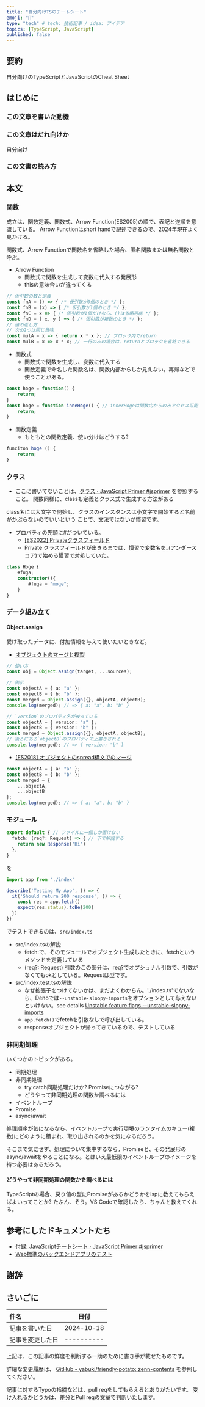 ```yaml
---
title: "自分向けTSのチートシート"
emoji: "🦔"
type: "tech" # tech: 技術記事 / idea: アイデア
topics: [TypeScript, JavaScript]
published: false
---
```

## 要約

自分向けのTypeScriptとJavaScriptのCheat Sheet

## はじめに


### この文章を書いた動機


### この文章はだれ向けか

自分向け

### この文書の読み方

## 本文

### 関数

成立は、関数定義、関数式、Arrow Function(ES2005)の順で、表記と逆順を意識している。
Arrow Functionはshort handで記述できるので、2024年現在よく見かける。

関数式、Arrow Functionで関数名を省略した場合、匿名関数または無名関数と呼ぶ。

- Arrow Function
    - 関数式で関数を生成して変数に代入する発展形
    - thisの意味合いが違ってくる

```Typescript
// 仮引数の数と定義
const fnA = () => { /* 仮引数が0個のとき */ };
const fnB = (x) => { /* 仮引数が1個のとき */ };
const fnC = x => { /* 仮引数が1個だけなら、()は省略可能 */ };
const fnD = ( x, y ) => { /* 仮引数が複数のとき */ };
// 値の返し方
// 次の2つは同じ意味
const mulA = x => { return x * x }; // ブロック内でreturn
const mulB = x => x * x; // 一行のみの場合は、returnとブロックを省略できる
```
- 関数式
    - 関数式で関数を生成し、変数に代入する
    - 関数定義で命名した関数名は、関数内部からしか見えない。再帰などで使うことがある。

```TypeScript
const hoge = function() {
    return;
}
const hoge = function inneHoge() { // innerHogeは関数内からのみアクセス可能
    return;
}
```

- 関数定義
    - もともとの関数定義、使い分けはどうする?

```TypeScript
funciton hoge () {
    return;
}
```

### クラス

- ここに書いてないことは、[クラス · JavaScript Primer #jsprimer](https://jsprimer.net/basic/class/) を参照すること。
関数同様に、classも定義とクラス式で生成する方法がある

class名には大文字で開始し、クラスのインスタンスは小文字で開始すると名前がかぶらないのでいいという
ことで、文法ではないが慣習です。

- プロバティの先頭に#がついている。
    - [\[ES2022\] Privateクラスフィールド](https://jsprimer.net/basic/class/#private-class-fields)
    - Private クラスフィールドが出きるまでは、慣習で変数名を\_(アンダースコア)で始める慣習で対処していた。

```TypeScript
class Hoge {
    #fuga;
    constructor(){
        #fuga = "moge";
    }
}
```

### データ組み立て

#### Object.assign

受け取ったデータに、付加情報を与えて使いたいときなど。

- [オブジェクトのマージと複製](https://jsprimer.net/basic/object/#copy-and-merge)
```typescript
// 使い方
const obj = Object.assign(target, ...sources);

// 例示
const objectA = { a: "a" };
const objectB = { b: "b" };
const merged = Object.assign({}, objectA, objectB);
console.log(merged); // => { a: "a", b: "b" }

// `version`のプロパティ名が被っている
const objectA = { version: "a" };
const objectB = { version: "b" };
const merged = Object.assign({}, objectA, objectB);
// 後ろにある`objectB`のプロパティで上書きされる
console.log(merged); // => { version: "b" }
```
- [[ES2018] オブジェクトのspread構文でのマージ](https://jsprimer.net/basic/object/#object-spread-syntax)
```typescript
const objectA = { a: "a" };
const objectB = { b: "b" };
const merged = {
    ...objectA,
    ...objectB
};
console.log(merged); // => { a: "a", b: "b" }
```

### モジュール

```typescript:src/index.ts
export default { // ファイルに一個しか置けない
  fetch: (req?: Request) => { // 下で解説する
    return new Response('Hi')
  },
}
```
を
```typescript:src/index.test.ts
import app from './index'

describe('Testing My App', () => {
  it('Should return 200 response', () => {
    const res = app.fetch()
    expect(res.status).toBe(200)
  })
})
```

でテストできるのは、`src/index.ts`

- src/index.tsの解説
    - fetch:で、そのモジュールでオブジェクト生成したときに、fetchというメソッドを定義している
    - (req?: Request) 引数のこの部分は、req?でオプショナル引数で、引数がなくてもokとしている。Requestは型です。
- src/index.test.tsの解説
    - なぜ拡張子をつけてないかは、まだよくわからん。'./index.ts'でないなら、Denoでは`--unstable-sloopy-imports`をオプションとして与えないといけない。see details [Unstable feature flags --unstable-sloppy-imports](https://docs.deno.com/runtime/reference/cli/unstable_flags/#--unstable-sloppy-imports)
    - `app.fetch()`でfetchを引数なしで呼び出している。
    - responseオブジェクトが帰ってきているので、テストしている

### 非同期処理

いくつかのトピックがある。
- 同期処理
- 非同期処理
    - try catch同期処理だけか? Promiseにつながる?
    - どうやって非同期処理の関数か調べるには
- イベントループ
- Promise
- async/await

処理順序が気になるなら、イベントループで実行環境のランタイムのキュー(複数)にどのように積まれ、取り出されるのかを気になるだろう。

そこまで気にせず、処理について集中するなら，Promiseと、その発展形のasync/awaitをやることになる。とはいえ最低限のイベントループのイメージを持つ必要はあるだろう。

#### どうやって非同期処理の関数かを調べるには

TypeScriptの場合、戻り値の型にPromiseがあるかどうかをlspに教えてもらえばよいってことか?
たぶん、そう。VS Codeで確認したら、ちゃんと教えてくれる。

## 参考にしたドキュメントたち

- [付録: JavaScriptチートシート · JavaScript Primer #jsprimer](https://jsprimer.net/cheatsheet/#cheat-sheet)
- [Web標準のバックエンドアプリのテスト](https://zenn.dev/yusukebe/articles/9a6335ed793c43)


## 謝辞


## さいごに

|     件名       |   日付   |
|:----           |:----:|
|記事を書いた日  |2024-10-18|
|記事を変更した日|----------|

上記は、この記事の鮮度を判断する一助のために書き手が載せたものです。

詳細な変更履歴は、
[GitHub - yabuki/friendly-potato: zenn-contents](https://github.com/yabuki/friendly-potato)
を参照してください。

記事に対するTypoの指摘などは、pull reqをしてもらえるとありがたいです。
受け入れるかどうかは、差分とPull reqの文章で判断いたします。

<!-- 文章の目的は何か -->
<!-- 読み手に何の情報を伝えるのか -->
<!-- 読んだひとにどういう行動をしてもらいたいのか -->
<!-- だれに向けての文章か -->
<!-- この文章の肝はどこか -->
